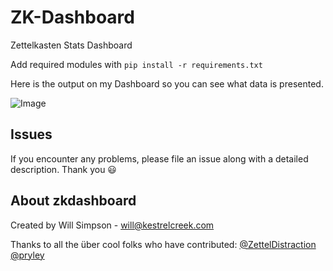 # ZK-Dashboard
Zettelkasten Stats Dashboard 

Add required modules with `pip install -r requirements.txt`

Here is the output on my Dashboard so you can see what data is presented.

![Image](https://i.ibb.co/M6Gb0RW/Screen-Shot-2021-11-09-at-5-29-41-PM.png)

## Issues
If you encounter any problems, please file an issue along with a detailed description. Thank you 😃

## About zkdashboard
Created by Will Simpson - will@kestrelcreek.com

Thanks to all the über cool folks who have contributed:
[@ZettelDistraction](https://github.com/flengyel)
[@pryley](https://github.com/pryley)

